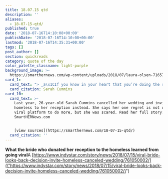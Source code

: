 ```yaml
---
title: 18.07.15 qtd
description: ''
aliases:
  - 18-07-15-qtd/
published: true
date: '2018-07-16T14:10:08+00:00'
publishDate: '2018-07-16T14:10:08+00:00'
lastmod: '2018-07-16T14:35:31+00:00'
tags: []
post_author: []
section: quickreads
category: quote of the day
color_palette_classname: light-purple
background_image: >-
  https://smarthernews.com/wp-content/uploads/2018/07/laura-olsen-716572-unsplash-scaled.jpg
card_1:
  card_text: "> _a\x1CIf you know in your heart that you’re doing the right thing and you’re just afraid of the consequences, you just have to do it. You have to do what you know in your heart is right.”_\n\nSarah Cummins"
  card_citation: Sarah Cummins
card_10:
  card_text: >-
    Last year, 26-year-old Sarah Cummins cancelled her wedding and invited the
    homeless to her reception instead. She says her one regret is not using her
    viral platform to do more, but she was scared. Read her full story:
    SmartHERNews.com


    [view sources](https://smarthernews.com/18-07-15-qtd/)
  card_citation: ''
---
```

**What the bride who donated her reception to the homeless learned from going viral**A [https://www.indystar.com/story/news/2018/07/15/viral-bride-looks-back-decision-invite-homeless-canceled-wedding/761050002/](\"https://www.indystar.com/story/news/2018/07/15/viral-bride-looks-back-decision-invite-homeless-canceled-wedding/761050002/\")